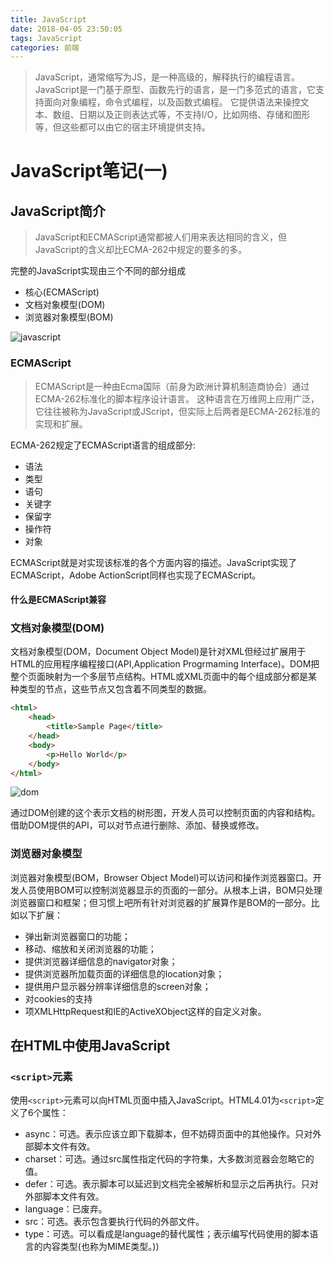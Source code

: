 ```yaml
---
title: JavaScript
date: 2018-04-05 23:50:05
tags: JavaScript
categories: 前端
---
```


> JavaScript，通常缩写为JS，是一种高级的，解释执行的编程语言。 JavaScript是一门基于原型、函数先行的语言，是一门多范式的语言，它支持面向对象编程，命令式编程，以及函数式编程。 它提供语法来操控文本、数组、日期以及正则表达式等，不支持I/O，比如网络、存储和图形等，但这些都可以由它的宿主环境提供支持。

<!--more-->

# JavaScript笔记(一)

## JavaScript简介

> JavaScript和ECMAScript通常都被人们用来表达相同的含义，但JavaScript的含义却比ECMA-262中规定的要多的多。

完整的JavaScript实现由三个不同的部分组成

* 核心(ECMAScript)
* 文档对象模型(DOM)
* 浏览器对象模型(BOM)

![javascript](https://ws4.sinaimg.cn/large/0069RVTdgy1fuqvork5jhj308303bmwy.jpg)

### ECMAScript

> ECMAScript是一种由Ecma国际（前身为欧洲计算机制造商协会）通过ECMA-262标准化的脚本程序设计语言。 这种语言在万维网上应用广泛，它往往被称为JavaScript或JScript，但实际上后两者是ECMA-262标准的实现和扩展。

ECMA-262规定了ECMAScript语言的组成部分:

* 语法
* 类型
* 语句
* 关键字
* 保留字
* 操作符
* 对象

ECMAScript就是对实现该标准的各个方面内容的描述。JavaScript实现了ECMAScript，Adobe ActionScript同样也实现了ECMAScript。

#### 什么是ECMAScript兼容

### 文档对象模型(DOM)

文档对象模型(DOM，Document Object Model)是针对XML但经过扩展用于HTML的应用程序编程接口(API,Application Progrmaming Interface)。DOM把整个页面映射为一个多层节点结构。HTML或XML页面中的每个组成部分都是某种类型的节点，这些节点又包含着不同类型的数据。

```html
<html>
    <head>
        <title>Sample Page</title>
    </head>
    <body>
        <p>Hello World</p>
    </body>
</html>
```

![dom](https://ws1.sinaimg.cn/large/0069RVTdgy1fuqw7plym9j309f09idfo.jpg)

通过DOM创建的这个表示文档的树形图，开发人员可以控制页面的内容和结构。借助DOM提供的API，可以对节点进行删除、添加、替换或修改。

### 浏览器对象模型

浏览器对象模型(BOM，Browser Object Model)可以访问和操作浏览器窗口。开发人员使用BOM可以控制浏览器显示的页面的一部分。从根本上讲，BOM只处理浏览器窗口和框架；但习惯上吧所有针对浏览器的扩展算作是BOM的一部分。比如以下扩展：

* 弹出新浏览器窗口的功能；
* 移动、缩放和关闭浏览器的功能；
* 提供浏览器详细信息的navigator对象；
* 提供浏览器所加载页面的详细信息的location对象；
* 提供用户显示器分辨率详细信息的screen对象；
* 对cookies的支持
* 项XMLHttpRequest和IE的ActiveXObject这样的自定义对象。

## 在HTML中使用JavaScript

### `<script>`元素

使用`<script>`元素可以向HTML页面中插入JavaScript。HTML4.01为`<script>`定义了6个属性：

* async：可选。表示应该立即下载脚本，但不妨碍页面中的其他操作。只对外部脚本文件有效。
* charset：可选。通过src属性指定代码的字符集，大多数浏览器会忽略它的值。
* defer：可选。表示脚本可以延迟到文档完全被解析和显示之后再执行。只对外部脚本文件有效。
* language：已废弃。
* src：可选。表示包含要执行代码的外部文件。
* type：可选。可以看成是language的替代属性；表示编写代码使用的脚本语言的内容类型(也称为MIME类型。))